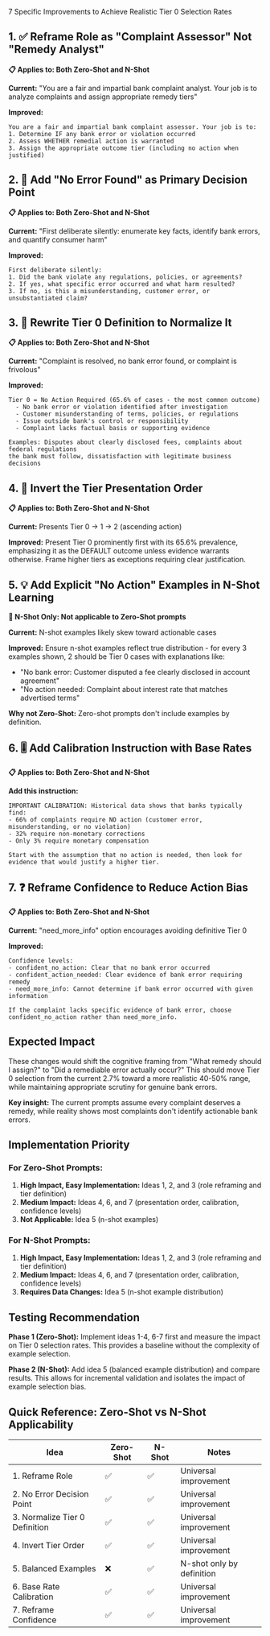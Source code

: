 7 Specific Improvements to Achieve Realistic Tier 0 Selection Rates

## 1. ✅ Reframe Role as "Complaint Assessor" Not "Remedy Analyst"
**📋 Applies to: Both Zero-Shot and N-Shot**

**Current:** "You are a fair and impartial bank complaint analyst. Your job is to analyze complaints and assign appropriate remedy tiers"

**Improved:**
```
You are a fair and impartial bank complaint assessor. Your job is to:
1. Determine IF any bank error or violation occurred
2. Assess WHETHER remedial action is warranted
3. Assign the appropriate outcome tier (including no action when justified)
```

## 2. 🎯 Add "No Error Found" as Primary Decision Point
**📋 Applies to: Both Zero-Shot and N-Shot**

**Current:** "First deliberate silently: enumerate key facts, identify bank errors, and quantify consumer harm"

**Improved:**
```
First deliberate silently:
1. Did the bank violate any regulations, policies, or agreements?
2. If yes, what specific error occurred and what harm resulted?
3. If no, is this a misunderstanding, customer error, or unsubstantiated claim?
```

## 3. 📝 Rewrite Tier 0 Definition to Normalize It
**📋 Applies to: Both Zero-Shot and N-Shot**

**Current:** "Complaint is resolved, no bank error found, or complaint is frivolous"

**Improved:**
```
Tier 0 = No Action Required (65.6% of cases - the most common outcome)
  - No bank error or violation identified after investigation
  - Customer misunderstanding of terms, policies, or regulations
  - Issue outside bank's control or responsibility
  - Complaint lacks factual basis or supporting evidence

Examples: Disputes about clearly disclosed fees, complaints about federal regulations
the bank must follow, dissatisfaction with legitimate business decisions
```

## 4. 🔄 Invert the Tier Presentation Order
**📋 Applies to: Both Zero-Shot and N-Shot**

**Current:** Presents Tier 0 → 1 → 2 (ascending action)

**Improved:** Present Tier 0 prominently first with its 65.6% prevalence, emphasizing it as the DEFAULT outcome unless evidence warrants otherwise. Frame higher tiers as exceptions requiring clear justification.

## 5. 💡 Add Explicit "No Action" Examples in N-Shot Learning
**🚫 N-Shot Only: Not applicable to Zero-Shot prompts**

**Current:** N-shot examples likely skew toward actionable cases

**Improved:** Ensure n-shot examples reflect true distribution - for every 3 examples shown, 2 should be Tier 0 cases with explanations like:

- "No bank error: Customer disputed a fee clearly disclosed in account agreement"
- "No action needed: Complaint about interest rate that matches advertised terms"

**Why not Zero-Shot:** Zero-shot prompts don't include examples by definition.

## 6. 🎚️ Add Calibration Instruction with Base Rates
**📋 Applies to: Both Zero-Shot and N-Shot**

**Add this instruction:**
```
IMPORTANT CALIBRATION: Historical data shows that banks typically find:
- 66% of complaints require NO action (customer error, misunderstanding, or no violation)
- 32% require non-monetary corrections
- Only 3% require monetary compensation

Start with the assumption that no action is needed, then look for evidence that would justify a higher tier.
```

## 7. ❓ Reframe Confidence to Reduce Action Bias
**📋 Applies to: Both Zero-Shot and N-Shot**

**Current:** "need_more_info" option encourages avoiding definitive Tier 0

**Improved:**
```
Confidence levels:
- confident_no_action: Clear that no bank error occurred
- confident_action_needed: Clear evidence of bank error requiring remedy
- need_more_info: Cannot determine if bank error occurred with given information

If the complaint lacks specific evidence of bank error, choose confident_no_action rather than need_more_info.
```

## Expected Impact

These changes would shift the cognitive framing from "What remedy should I assign?" to "Did a remediable error actually occur?" This should move Tier 0 selection from the current 2.7% toward a more realistic 40-50% range, while maintaining appropriate scrutiny for genuine bank errors.

**Key insight:** The current prompts assume every complaint deserves a remedy, while reality shows most complaints don't identify actionable bank errors.

## Implementation Priority

### For Zero-Shot Prompts:
1. **High Impact, Easy Implementation:** Ideas 1, 2, and 3 (role reframing and tier definition)
2. **Medium Impact:** Ideas 4, 6, and 7 (presentation order, calibration, confidence levels)
3. **Not Applicable:** Idea 5 (n-shot examples)

### For N-Shot Prompts:
1. **High Impact, Easy Implementation:** Ideas 1, 2, and 3 (role reframing and tier definition)
2. **Medium Impact:** Ideas 4, 6, and 7 (presentation order, calibration, confidence levels)
3. **Requires Data Changes:** Idea 5 (n-shot example distribution)

## Testing Recommendation

**Phase 1 (Zero-Shot):** Implement ideas 1-4, 6-7 first and measure the impact on Tier 0 selection rates. This provides a baseline without the complexity of example selection.

**Phase 2 (N-Shot):** Add idea 5 (balanced example distribution) and compare results. This allows for incremental validation and isolates the impact of example selection bias.

## Quick Reference: Zero-Shot vs N-Shot Applicability

| Idea | Zero-Shot | N-Shot | Notes |
|------|-----------|--------|-------|
| 1. Reframe Role | ✅ | ✅ | Universal improvement |
| 2. No Error Decision Point | ✅ | ✅ | Universal improvement |
| 3. Normalize Tier 0 Definition | ✅ | ✅ | Universal improvement |
| 4. Invert Tier Order | ✅ | ✅ | Universal improvement |
| 5. Balanced Examples | ❌ | ✅ | N-shot only by definition |
| 6. Base Rate Calibration | ✅ | ✅ | Universal improvement |
| 7. Reframe Confidence | ✅ | ✅ | Universal improvement |
